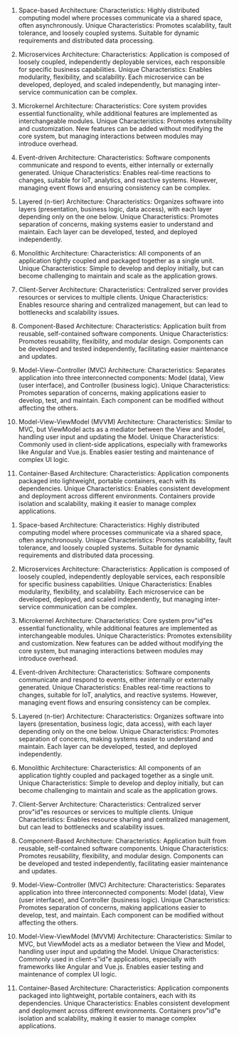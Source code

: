 1) Space-based Architecture:
Characteristics: Highly distributed computing model where processes communicate via a shared space, often asynchronously.
Unique Characteristics: Promotes scalability, fault tolerance, and loosely coupled systems. Suitable for dynamic requirements and distributed data processing.

2) Microservices Architecture:
Characteristics: Application is composed of loosely coupled, independently deployable services, each responsible for specific business capabilities.
Unique Characteristics: Enables modularity, flexibility, and scalability. Each microservice can be developed, deployed, and scaled independently, but managing inter-service communication can be complex.

3) Microkernel Architecture:
Characteristics: Core system provides essential functionality, while additional features are implemented as interchangeable modules.
Unique Characteristics: Promotes extensibility and customization. New features can be added without modifying the core system, but managing interactions between modules may introduce overhead.

4) Event-driven Architecture:
Characteristics: Software components communicate and respond to events, either internally or externally generated.
Unique Characteristics: Enables real-time reactions to changes, suitable for IoT, analytics, and reactive systems. However, managing event flows and ensuring consistency can be complex.

5) Layered (n-tier) Architecture:
Characteristics: Organizes software into layers (presentation, business logic, data access), with each layer depending only on the one below.
Unique Characteristics: Promotes separation of concerns, making systems easier to understand and maintain. Each layer can be developed, tested, and deployed independently.

6) Monolithic Architecture:
Characteristics: All components of an application tightly coupled and packaged together as a single unit.
Unique Characteristics: Simple to develop and deploy initially, but can become challenging to maintain and scale as the application grows.

7) Client-Server Architecture:
Characteristics: Centralized server provides resources or services to multiple clients.
Unique Characteristics: Enables resource sharing and centralized management, but can lead to bottlenecks and scalability issues.

8) Component-Based Architecture:
Characteristics: Application built from reusable, self-contained software components.
Unique Characteristics: Promotes reusability, flexibility, and modular design. Components can be developed and tested independently, facilitating easier maintenance and updates.

9) Model-View-Controller (MVC) Architecture:
Characteristics: Separates application into three interconnected components: Model (data), View (user interface), and Controller (business logic).
Unique Characteristics: Promotes separation of concerns, making applications easier to develop, test, and maintain. Each component can be modified without affecting the others.

10) Model-View-ViewModel (MVVM) Architecture:
Characteristics: Similar to MVC, but ViewModel acts as a mediator between the View and Model, handling user input and updating the Model.
Unique Characteristics: Commonly used in client-side applications, especially with frameworks like Angular and Vue.js. Enables easier testing and maintenance of complex UI logic.

11) Container-Based Architecture:
Characteristics: Application components packaged into lightweight, portable containers, each with its dependencies.
Unique Characteristics: Enables consistent development and deployment across different environments. Containers provide isolation and scalability, making it easier to manage complex applications.
1. Space-based Architecture:
   Characteristics: Highly distributed computing model where processes communicate via a shared space, often asynchronously.
   Unique Characteristics: Promotes scalability, fault tolerance, and loosely coupled systems. Suitable for dynamic requirements and distributed data processing.

2. Microservices Architecture:
   Characteristics: Application is composed of loosely coupled, independently deployable services, each responsible for specific business capabilities.
   Unique Characteristics: Enables modularity, flexibility, and scalability. Each microservice can be developed, deployed, and scaled independently, but managing inter-service communication can be complex.

3. Microkernel Architecture:
   Characteristics: Core system prov"id"es essential functionality, while additional features are implemented as interchangeable modules.
   Unique Characteristics: Promotes extensibility and customization. New features can be added without modifying the core system, but managing interactions between modules may introduce overhead.

4. Event-driven Architecture:
   Characteristics: Software components communicate and respond to events, either internally or externally generated.
   Unique Characteristics: Enables real-time reactions to changes, suitable for IoT, analytics, and reactive systems. However, managing event flows and ensuring consistency can be complex.

5. Layered (n-tier) Architecture:
   Characteristics: Organizes software into layers (presentation, business logic, data access), with each layer depending only on the one below.
   Unique Characteristics: Promotes separation of concerns, making systems easier to understand and maintain. Each layer can be developed, tested, and deployed independently.

6. Monolithic Architecture:
   Characteristics: All components of an application tightly coupled and packaged together as a single unit.
   Unique Characteristics: Simple to develop and deploy initially, but can become challenging to maintain and scale as the application grows.

7. Client-Server Architecture:
   Characteristics: Centralized server prov"id"es resources or services to multiple clients.
   Unique Characteristics: Enables resource sharing and centralized management, but can lead to bottlenecks and scalability issues.

8. Component-Based Architecture:
   Characteristics: Application built from reusable, self-contained software components.
   Unique Characteristics: Promotes reusability, flexibility, and modular design. Components can be developed and tested independently, facilitating easier maintenance and updates.

9. Model-View-Controller (MVC) Architecture:
   Characteristics: Separates application into three interconnected components: Model (data), View (user interface), and Controller (business logic).
   Unique Characteristics: Promotes separation of concerns, making applications easier to develop, test, and maintain. Each component can be modified without affecting the others.

10. Model-View-ViewModel (MVVM) Architecture:
    Characteristics: Similar to MVC, but ViewModel acts as a mediator between the View and Model, handling user input and updating the Model.
    Unique Characteristics: Commonly used in client-s"id"e applications, especially with frameworks like Angular and Vue.js. Enables easier testing and maintenance of complex UI logic.

11. Container-Based Architecture:
    Characteristics: Application components packaged into lightweight, portable containers, each with its dependencies.
    Unique Characteristics: Enables consistent development and deployment across different environments. Containers prov"id"e isolation and scalability, making it easier to manage complex applications.
